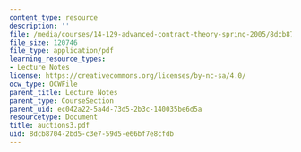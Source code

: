 ```yaml
---
content_type: resource
description: ''
file: /media/courses/14-129-advanced-contract-theory-spring-2005/8dcb87042bd5c3e759d5e66bf7e8cfdb_auctions3.pdf
file_size: 120746
file_type: application/pdf
learning_resource_types:
- Lecture Notes
license: https://creativecommons.org/licenses/by-nc-sa/4.0/
ocw_type: OCWFile
parent_title: Lecture Notes
parent_type: CourseSection
parent_uid: ec042a22-5a4d-73d5-2b3c-140035be6d5a
resourcetype: Document
title: auctions3.pdf
uid: 8dcb8704-2bd5-c3e7-59d5-e66bf7e8cfdb
---
```

